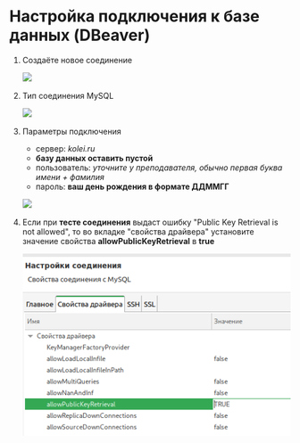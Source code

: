 # Настройка подключения к базе данных (DBeaver)

1. Создаёте новое соединение

    ![](../img/dbeaver01.png)

1. Тип соединения MySQL

    ![](../img/dbeaver02.png)

1. Параметры подключения

    - сервер: *kolei.ru*
    - **базу данных оставить пустой**     
    - пользователь: *уточните у преподавателя, обычно первая буква имени + фамилия*
    - пароль: **ваш день рождения в формате ДДММГГ** 

    ![](../img/dbeaver03.png)

1. Если при **тесте соединения** выдаст ошибку "Public Key Retrieval is not allowed", то во вкладке "свойства драйвера" установите значение свойства **allowPublicKeyRetrieval** в **true**

    ![](../img/dbeaver08.png)
